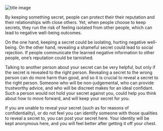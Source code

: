 <img src="https://raw.githubusercontent.com/sw-257/REVEAL/main/title.png" alt="title image">

By  keeping something secret, people can protect their their reputation and  their relationships with close others. Yet, when people choose to keep  secrets, they run the risk of feeling isolated from other people, which  can lead to negative well-being outcomes.

On the one hand, keeping a secret could be isolating, hurting negative  well-being. On the other hand, revealing a shameful secret could lead to social rejection. If people communicate the learned negative  information to other people, one’s reputation could be tarnished.

Talking to another person about your secret can be very helpful, but only if  the secret is revealed to the right person. Revealing a secret to the  wrong person can do more harm than good, and so it is crucial to reveal a secret to the right person. Someone who will be non-judgemental, who can provide trustworthy advice, and who will be discreet makes for an ideal confidant. Such a person would not hold your secret against you, could  help you think about how to move forward, and will keep your secret for  you.

If you are unable to reveal your secret  (such as for reasons of confidentiality), or do not feel you can  identify someone with those qualities to reveal a secret to, you can  post your secret here. Your identity will be kept anonymous here, and  you will feel better after getting it off your chest.
